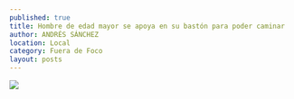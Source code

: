 ```yaml
---
published: true
title: Hombre de edad mayor se apoya en su bastón para poder caminar
author: ANDRÉS SÁNCHEZ
location: Local
category: Fuera de Foco
layout: posts
---
```


![](http://i.imgur.com/ZXmCZPfm.jpg)
